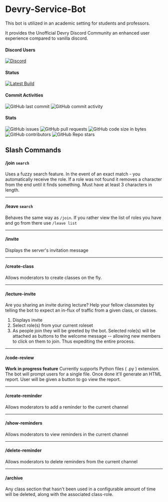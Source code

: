 # Devry-Service-Bot

This bot is utilized in an academic setting for students and professors.

It provides the Unofficial Devry Discord Community an 
enhanced user experience compared to vanilla discord.

#### Discord Users 
[![Discord](https://discord.com/api/guilds/618254766396538901/widget.png)](https://discord.io/unofficial-DevryIT)

#### Status
[![Latest Build](https://github.com/Unofficial-Devry-IT/DevryCommunity/actions/workflows/dotnet.yml/badge.svg)](https://github.com/Unofficial-Devry-IT/DevryCommunity/actions/workflows/dotnet.yml)

#### Commit Activities
![GitHub last commit](https://img.shields.io/github/last-commit/Unofficial-Devry-IT/DevryCommunity?label=Last%20Commit)
![GitHub commit activity](https://img.shields.io/github/commit-activity/m/Unofficial-Devry-IT/DevryCommunity?label=Commit%20Activity)

#### Stats
![GitHub issues](https://img.shields.io/github/issues/Unofficial-Devry-IT/DevryCommunity?label=Issues)
![GitHub pull requests](https://img.shields.io/github/issues-pr/Unofficial-Devry-IT/DevryCommunity?label=PRs)
![GitHub code size in bytes](https://img.shields.io/github/languages/code-size/Unofficial-Devry-IT/DevryCommunity?label=Size)
![GitHub contributors](https://img.shields.io/github/contributors/Unofficial-Devry-IT/DevryCommunity)
![GitHub Repo stars](https://img.shields.io/github/stars/Unofficial-Devry-IT/DevryCommunity?label=Stars)



## Slash Commands

#### /join `search`
  
  Uses a fuzzy search feature. In the event of an exact match - you automatically receive the role.
  If a role was not found it removes a character from the end until it finds something. Must have 
  at least 3 characters in length.

----

#### /leave `search`
  
  Behaves the same way as `/join`. If you rather view the list of roles you have and go from there use 
  `/leave list`
  
----

#### /invite
  
  Displays the server's invitation message

----

#### /create-class
  
  Allows moderators to create classes on the fly.
  
----

#### /lecture-invite
   Are you sharing an invite during lecture? Help your fellow classmates by telling the bot to expect an in-flux of traffic from a given class, or classes.
   
   1. Displays invite
   2. Select role(s) from your current roleset
   3. As people join they will be greeted by the bot. Selected role(s) will be attached as buttons to the welcome message -- allowing new members to click on them to join. Thus expediting the entire process. 

----
#### /code-review

**Work in progress feature**
Currently supports Python files ( .py ) extension. The bot will prompt users for a single file. Once done it'll generate an HTML report. User will be given a button to go view the report.

----

#### /create-reminder
  
  Allows moderators to add a reminder to the current channel

----

#### /show-reminders
  
  Allows moderators to view reminders in the current channel
 
 ----
 
#### /delete-reminder
  
  Allows moderators to delete reminders from the current channel

----

#### /archive
  
  Any class section that hasn't been used in a configurable amount of time will be deleted, along with the associated class-role.
